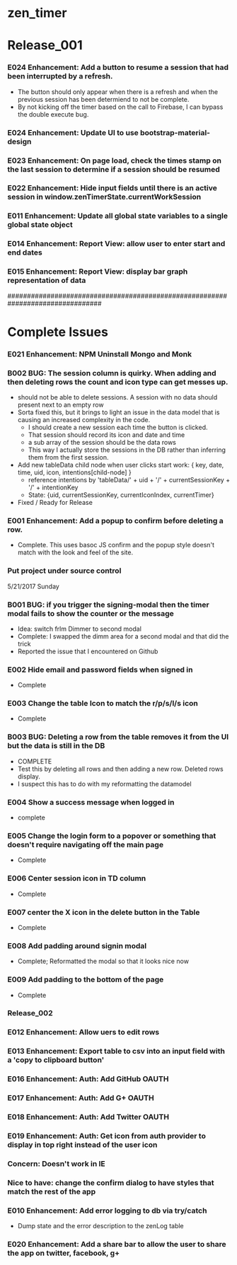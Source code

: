 # zen_timer

# Release_001
### E024 Enhancement: Add a button to resume a session that had been interrupted by a refresh.
- The button should only appear when there is a refresh and when the previous session has been determiend to not be complete.
- By not kicking off the timer based on the call to Firebase, I can bypass the double execute bug.

### E024 Enhancement: Update UI to use bootstrap-material-design

### E023 Enhancement: On page load, check the times stamp on the last session to determine if a session should be resumed

### E022 Enhancement: Hide input fields until there is an active session in window.zenTimerState.currentWorkSession

### E011 Enhancement: Update all global state variables to a single global state object

### E014 Enhancement: Report View: allow user to enter start and end dates

### E015 Enhancement: Report View: display bar graph representation of data


################################################################################
# Complete Issues

### E021 Enhancement: NPM Uninstall Mongo and Monk

### B002 BUG: The session column is quirky. When adding and then deleting rows the count and icon type can get messes up.
- should not be able to delete sessions. A session with no data should present next to an empty row
- Sorta fixed this, but it brings to light an issue in the data model that is causing an increased complexity in the code.
	- I should create a new session each time the button is clicked.
	- That session should record its icon and date and time
	- a sub array of the session should be the data rows
	- This way I actually store the sessions in the DB rather than inferring them from the first session.
- Add new tableData child node when user clicks start work:
	{ key, date, time, uid, icon, intentions[child-node] }
	- reference intentions by 'tableData/' + uid + '/' + currentSessionKey + '/' + intentionKey
	- State: {uid, currentSessionKey, currentIconIndex, currentTimer}
- Fixed / Ready for Release

### E001 Enhancement: Add a popup to confirm before deleting a row.
- Complete. This uses basoc JS confirm and the popup style doesn't match with the look and feel of the site.

### Put project under source control
5/21/2017 Sunday

### B001 BUG: if you trigger the signing-modal then the timer modal fails to show the counter or the message
- Idea: switch frlm Dimmer to second modal
- Complete: I swapped the dimm area for a second modal and that did the trick
- Reported the issue that I encountered on Github

### E002 Hide email and password fields when signed in
- Complete

### E003 Change the table Icon to match the r/p/s/l/s icon
- Complete

### B003 BUG: Deleting a row from the table removes it from the UI but the data is still in the DB
- COMPLETE
- Test this by deleting all rows and then adding a new row. Deleted rows display.
- I suspect this has to do with my reformatting the datamodel

### E004 Show a success message when logged in
- complete

### E005 Change the login form to a popover or something that doesn't require navigating off the main page
- Complete

### E006 Center session icon in TD column
- Complete

### E007 center the X icon in the delete button in the Table
- Complete

### E008 Add padding around signin modal
- Complete; Reformatted the modal so that it looks nice now

### E009 Add padding to the bottom of the page
- Complete




### Release_002

### E012 Enhancement: Allow uers to edit rows

### E013 Enhancement: Export table to csv into an input field with a 'copy to clipboard button'

### E016 Enhancement: Auth: Add GitHub OAUTH

### E017 Enhancement: Auth: Add G+ OAUTH

### E018 Enhancement: Auth: Add Twitter OAUTH

### E019 Enhancement: Auth: Get icon from auth provider to display in top right instead of the user icon

### Concern: Doesn't work in IE

### Nice to have: change the confirm dialog to have styles that match the rest of the app

### E010 Enhancement: Add error logging to db via try/catch
- Dump state and the error description to the zenLog table

### E020 Enhancement: Add a share bar to allow the user to share the app on twitter, facebook, g+
